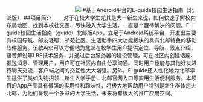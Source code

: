 　　　　　　　　　　　　　![](https://github.com/MiracleHH/Eguide/raw/master/app/src/main/res/drawable-xxhdpi/ic_launcher.png)
#基于Android平台的E-guide校园生活指南（北邮版）
##项目简介
　　对于在校大学生尤其是大一新生来说，如何快速了解校内布局地图、找到本校社交圈、尽快融入大学生活，一直是个亟待解决的问题。E-guide校园生活指南（guide）北邮版App，立足于Android系统平台，开发出主要有校园导航、邮友轻聊、邮苑社区、生活助手四大功能板块的具有北邮特色的移动软件服务。该款App可以方便地为北邮在校学生用户提供定位、导航、景点介绍、语音解说等LBS技术服务，并通过后台服务器的建设管理，可在社区内创建话题、推送消息、管理用户，用户可在社区内自由分享沟通。同时用户也能与其他好友进行聊天交流，客户端之间的交互性大大增强。另外，E-guide还人性化地为北邮学生提供了类如失物招领、新生入学手册、北邮官网入口等实用生活便利服务。本项目的App产品具有很强的实用性和趣味性，将极大地帮助用户特别是新生群体走进北邮，为他们呈现一个多彩的大学生活，未来将有很大的推广应用空间。
